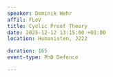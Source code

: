 ```yaml
---
speaker: Dominik Wehr
affil: FLoV
title: Cyclic Proof Theory
date: 2025-12-12 13:15:00 +01:00
location: Humanisten, J222

duration: 165
event-type: PhD Defence

---
```


